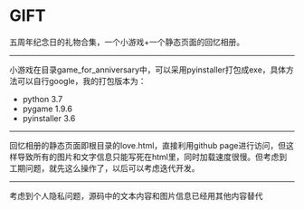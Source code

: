 # GIFT

五周年纪念日的礼物合集，一个小游戏+一个静态页面的回忆相册。

----------

小游戏在目录game_for_anniversary中，可以采用pyinstaller打包成exe，具体方法可以自行google，我的打包版本为：

- python 3.7
- pygame 1.9.6
- pyinstaller 3.6

---------

回忆相册的静态页面即根目录的love.html，直接利用github page进行访问，但这样导致所有的图片和文字信息只能写死在html里，同时加载速度很慢。但考虑到工期问题，就先这么操作了，以后可以考虑迭代开发。

---------

考虑到个人隐私问题，源码中的文本内容和图片信息已经用其他内容替代